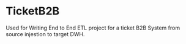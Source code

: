 # TicketB2B
Used for Writing End to End ETL project for a ticket B2B System from source injestion to target DWH.
